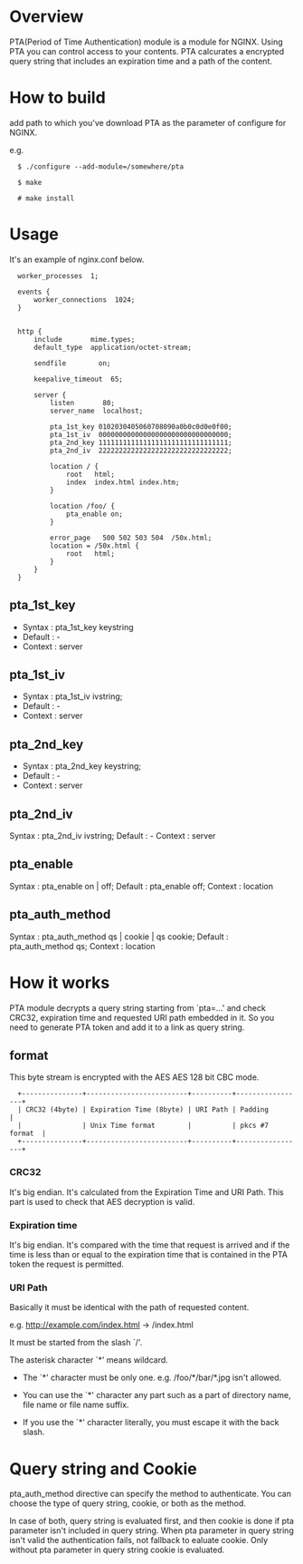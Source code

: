 
Overview
========

PTA(Period of Time Authentication) module is a module for NGINX. Using
PTA you can control access to your contents. PTA calcurates a
encrypted query string that includes an expiration time and a path of
the content.


How to build
============

add path to which you've download PTA as the parameter of configure
for NGINX.

e.g.

```
  $ ./configure --add-module=/somewhere/pta

  $ make

  # make install
```

Usage
=====

It's an example of nginx.conf below.

```
  worker_processes  1;
  
  events {
      worker_connections  1024;
  }
   
   
  http {
      include       mime.types;
      default_type  application/octet-stream;
   
      sendfile        on;
   
      keepalive_timeout  65;
   
      server {
          listen       80;
          server_name  localhost;
   
          pta_1st_key 0102030405060708090a0b0c0d0e0f00;
          pta_1st_iv  00000000000000000000000000000000;
          pta_2nd_key 11111111111111111111111111111111;
          pta_2nd_iv  22222222222222222222222222222222;
   
          location / {
              root   html;
              index  index.html index.htm;
          }
   
          location /foo/ {
              pta_enable on;
          }
   
          error_page   500 502 503 504  /50x.html;
          location = /50x.html {
              root   html;
          }
      }
  }
```


pta_1st_key
-----------
- Syntax  : pta_1st_key   keystring
- Default : -
- Context : server


pta_1st_iv
----------
- Syntax  : pta_1st_iv   ivstring;
- Default : -
- Context : server


pta_2nd_key
-----------
- Syntax  : pta_2nd_key   keystring;
- Default : -
- Context : server


pta_2nd_iv
----------
Syntax  : pta_2nd_iv   ivstring;
Default : -
Context : server


pta_enable
----------
Syntax  : pta_enable   on | off;
Default : pta_enable off;
Context : location

pta_auth_method
---------------
Syntax  : pta_auth_method qs | cookie | qs cookie;
Default : pta_auth_method qs;
Context : location


How it works
============

PTA module decrypts a query string starting from `pta=...' and check
CRC32, expiration time and requested URI path embedded in it. So you
need to generate PTA token and add it to a link as query string.

format
------

This byte stream is encrypted with the AES AES 128 bit CBC mode.

```
  +---------------+-------------------------+----------+-----------------+
  | CRC32 (4byte) | Expiration Time (8byte) | URI Path | Padding         |
  |               | Unix Time format        |          | pkcs #7 format  |
  +---------------+-------------------------+----------+-----------------+
```

### CRC32
It's big endian. It's calculated from the Expiration Time and URI Path.
This part is used to check that AES decryption is valid.

### Expiration time
It's big endian. It's compared with the time that request is arrived
and if the time is less than or equal to the expiration time that is
contained in the PTA token the request is permitted.

### URI Path
Basically it must be identical with the path of requested content.

  e.g.
  http://example.com/index.html -> /index.html

It must be started from the slash `/'.

The asterisk character `*' means wildcard.

- The `\*' character must be only one.
  e.g. /foo/\*/bar/*.jpg isn't allowed.
  
- You can use the `*' character any part such as a part of directory
  name, file name or file name suffix.
  
- If you use the `*' character literally, you must escape it with the
  back slash.

Query string and Cookie
=======================

pta_auth_method directive can specify the method to authenticate. 
You can choose the type of query string, cookie, or both as the method.

In case of both, query string is evaluated first, and then cookie
is done if pta parameter isn't included in query string.
When pta parameter in query string isn't valid the authentication 
fails, not fallback to ealuate cookie. Only without pta parameter
in query string cookie is evaluated.

<!--
# Local Variables:
# mode: auto-fill
# coding: utf-8-unix
# End:
-->
